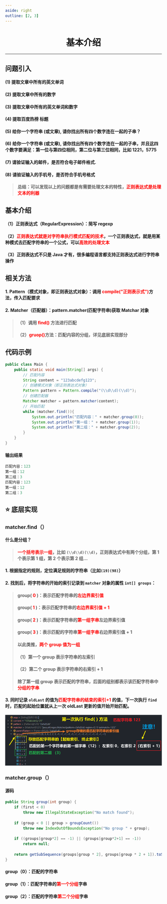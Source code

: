 ```yaml
---
aside: right
outline: [2, 3]
---
```


<h1 style="text-align: center; font-weight: bold;">基本介绍</h1>

---

## 问题引入

#### (1) 提取文章中所有的英文单词

#### (2) 提取文章中所有的数字

#### (3) 提取文章中所有的英文单词和数字

#### (4) 提取百度热榜 标题

#### (5) 给你一个字符串 (或文章), 请你找出所有四个数字连在一起的子串？

#### (6) 给你一个字符串 (或文章), 请你找出所有四个数字连在一起的子串，并且这四个数字要满足：第一位与第四位相同，第二位与第三位相同，比如 1221，5775

#### (7) 请验证输入的邮件，是否符合电子邮件格式.

#### (8) 请验证输入的手机号，是否符合手机号格式

> #### 总结：可以发现以上的问题都是有需要处理文本的特性，<span style = "color:red;font-weight:bold">正则表达式是处理文本的利器</span>

## 基本介绍

#### （1）正则表达式（RegularExpression）：简写 regexp

#### （2）<span style = "color:red;font-weight:bold">正则表达式就是对字符串执行模式匹配的技术</span>，一个正则表达式，就是用某种模式去匹配字符串的一个公式，可以<span style = "color:red;font-weight:bold">高效的处理文本</span>

#### （3）正则表达式不只是 Java 才有，很多编程语言都支持正则表达式进行字符串操作

## 相关方法

#### 1. Pattern（模式对象，即正则表达式对象）：调用 <span style = "color:red;font-weight:bold">compile("正则表示式")</span>方法，传入匹配要求

#### 2. Matcher（匹配器）：pattern.matcher(匹配字符串)获取 Matchar 对象

> #### （1）调用 <span style = "color:red;font-weight:bold">find()</span> 方法进行匹配
>
> #### （2）<span style = "color:red;font-weight:bold">gruop()</span>方法：匹配内容的分组，详见底层实现部分

## 代码示例

```java
public class Main {
    public static void main(String[] args) {
        // 匹配内容
        String content = "123abcdefg123";
        // 创建模式对象（即正则表达式对象）
        Pattern pattern = Pattern.compile("(\\d\\d)(\\d)");
        // 创建匹配器
        Matcher matcher = pattern.matcher(content);
        // 开始匹配
        while (matcher.find()){
            System.out.println("匹配内容：" + matcher.group(0));
            System.out.println("第一组：" + matcher.group(1));
            System.out.println("第二组：" + matcher.group(2));
        }
    }
}
```

#### 输出结果

```java
匹配内容：123
第一组：12
第二组：3
匹配内容：123
第一组：12
第二组：3
```

## ⭐ 底层实现

### matcher.find（）

#### 什么是分组？

> #### <span style = "color:red;font-weight:bold">一个括号表示一组</span>，比如 `(\\d\\d)(\\d)`，正则表达式中有两个分组，第 1 个表示第 1 组，第 2 个表示第 2 组...

#### 1. 根据指定的规则，定位满足规则的字符串（比如`(19)(98)`）

#### 2. 找到后，将字符串的开始的索引记录到 `matcher` 对象的属性 `int[] groups`：

> #### group( <span style = "color:red;font-weight:bold">0</span> )：表示匹配字符串的<span style = "color:red;font-weight:bold">左边界索引值</span>
>
> #### group( <span style = "color:red;font-weight:bold">1</span> )：表示匹配字符串的<span style = "color:red;font-weight:bold">右边界索引值 + 1</span>
>
> #### group( <span style = "color:red;font-weight:bold">2</span> )：表示匹配字符串的<span style = "color:red;font-weight:bold">第一组字串</span>左边界索引值
>
> #### group( <span style = "color:red;font-weight:bold">3</span> )：表示匹配的字符串<span style = "color:red;font-weight:bold">第一组字串</span>右边界索引值 + 1
>
> #### 以此类推，<span style = "color:red;font-weight:bold">两个 group 值为一组</span>
>
> #### （1）第一个 group 表示字符串的左索引
>
> #### （2）第二个 group 表示字符串的右索引 + 1
>
> #### 除了第一组 group 表示匹配的字符串，后面的组别都表示该匹配字符串中<span style = "color:red;font-weight:bold">分组的字串</span>

#### 3. 同时记录 `oldLast` 的值为<span style = "color:red;font-weight:bold">匹配字符串的结束的索引+1</span> 的值，下一次执行 `find` 时，匹配的起始位置就从上一次 oldLast 更新的值开始开始匹配。

![alt text](匹配底层实现.png)

### matcher.group（）

#### 源码

```java
public String group(int group) {
    if (first < 0)
        throw new IllegalStateException("No match found");

    if (group < 0 || group > groupCount())
        throw new IndexOutOfBoundsException("No group " + group);

    if ((groups[group*2] == -1) || (groups[group*2+1] == -1))
        return null;

    return getSubSequence(groups[group * 2], groups[group * 2 + 1]).toString();
}
```

#### group（0）：匹配的字符串

#### group（1）：匹配字符串的<span style = "color:red;font-weight:bold">第一个分组</span>字串

#### group（2）：匹配的字符串<span style = "color:red;font-weight:bold">第二个分组</span>字串
